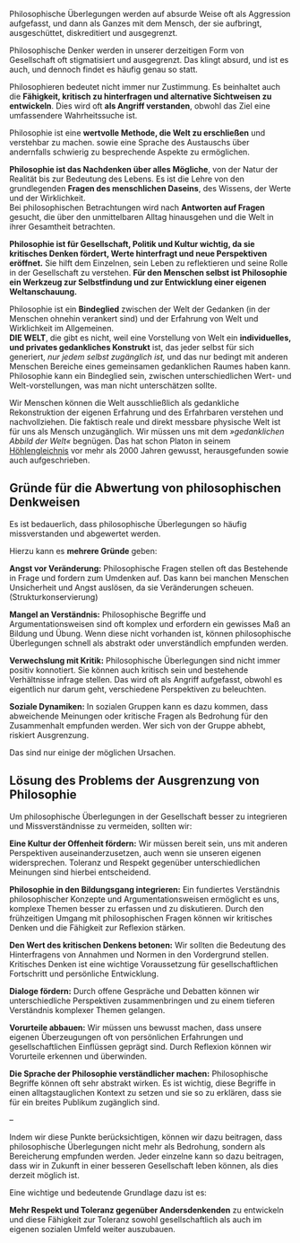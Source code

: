 Philosophische Überlegungen werden auf absurde Weise oft als Aggression aufgefasst, und dann als Ganzes mit dem Mensch, der sie aufbringt, ausgeschüttet, diskreditiert und ausgegrenzt. 

Philosophische Denker werden in unserer derzeitigen Form von Gesellschaft oft stigmatisiert und ausgegrenzt. Das klingt absurd, und  ist es auch, und dennoch findet es häufig genau so statt. 

Philosophieren bedeutet nicht immer nur Zustimmung. Es beinhaltet auch die **Fähigkeit, kritisch zu hinterfragen und alternative Sichtweisen zu entwickeln**. Dies wird oft **als Angriff verstanden**, obwohl das Ziel eine umfassendere Wahrheitssuche ist.

Philosophie ist eine **wertvolle Methode, die Welt zu erschließen** und verstehbar zu machen. sowie eine Sprache des Austauschs über andernfalls schwierig zu besprechende Aspekte zu ermöglichen.  

**Philosophie ist das Nachdenken über alles Mögliche**, von der Natur der Realität bis zur Bedeutung des Lebens. Es ist die Lehre von den grundlegenden **Fragen des menschlichen Daseins**, des Wissens, der Werte und der Wirklichkeit.      
Bei philosophischen Betrachtungen wird  nach **Antworten auf Fragen** gesucht, die über den unmittelbaren Alltag hinausgehen und die Welt in ihrer Gesamtheit betrachten.

**Philosophie ist für Gesellschaft, Politik und Kultur wichtig, da sie kritisches Denken fördert, Werte hinterfragt und neue Perspektiven eröffnet.** Sie hilft dem Einzelnen, sein Leben zu reflektieren und seine Rolle in der Gesellschaft zu verstehen. **Für den Menschen selbst ist Philosophie ein Werkzeug zur Selbstfindung und zur Entwicklung einer eigenen Weltanschauung.**

Philosophie ist ein **Bindeglied** zwischen der Welt der Gedanken (in der Menschen ohnehin verankert sind) und der Erfahrung von Welt und Wirklichkeit im Allgemeinen.      
**DIE WELT**, die gibt es nicht, weil eine Vorstellung von Welt ein **individuelles, und privates gedankliches Konstrukt** ist, das jeder selbst für sich generiert, *nur jedem selbst zugänglich ist,*  und das nur bedingt mit anderen Menschen Bereiche eines gemeinsamen gedanklichen Raumes haben kann. Philosophie kann ein Bindeglied sein, zwischen unterschiedlichen Wert- und Welt-vorstellungen, was man nicht unterschätzen sollte. 

Wir Menschen können die Welt ausschließlich als gedankliche Rekonstruktion der eigenen Erfahrung und des Erfahrbaren verstehen und nachvollziehen. Die faktisch reale und direkt messbare physische Welt ist für uns als Mensch unzugänglich. Wir müssen uns mit dem *»gedanklichen Abbild der Welt«* begnügen. Das hat schon Platon in seinem [Höhlengleichnis](https://de.wikipedia.org/wiki/H%C3%B6hlengleichnis) vor mehr als 2000 Jahren gewusst, herausgefunden sowie auch aufgeschrieben.   

## Gründe für die Abwertung von philosophischen Denkweisen

Es ist bedauerlich, dass philosophische Überlegungen so häufig missverstanden und abgewertet werden.

Hierzu kann es **mehrere Gründe** geben: 

**Angst vor Veränderung:** Philosophische Fragen stellen oft das Bestehende in Frage und fordern zum Umdenken auf. Das kann bei manchen Menschen Unsicherheit und Angst auslösen, da sie Veränderungen scheuen. (Strukturkonservierung)

**Mangel an Verständnis:** Philosophische Begriffe und Argumentationsweisen sind oft komplex und erfordern ein gewisses Maß an Bildung und Übung. Wenn diese nicht vorhanden ist, können philosophische Überlegungen schnell als abstrakt oder unverständlich empfunden werden.

**Verwechslung mit Kritik:** Philosophische Überlegungen sind nicht immer positiv konnotiert. Sie können auch kritisch sein und bestehende Verhältnisse infrage stellen. Das wird oft als Angriff aufgefasst, obwohl es eigentlich nur darum geht, verschiedene Perspektiven zu beleuchten.

**Soziale Dynamiken:** In sozialen Gruppen kann es dazu kommen, dass abweichende Meinungen oder kritische Fragen als Bedrohung für den Zusammenhalt empfunden werden. Wer sich von der Gruppe abhebt, riskiert Ausgrenzung.

Das sind nur einige der möglichen Ursachen.

## Lösung des Problems der Ausgrenzung von Philosophie

Um philosophische Überlegungen in der Gesellschaft besser zu integrieren und Missverständnisse zu vermeiden, sollten wir:

**Eine Kultur der Offenheit fördern:** Wir müssen bereit sein, uns mit anderen Perspektiven auseinanderzusetzen, auch wenn sie unseren eigenen widersprechen. Toleranz und Respekt gegenüber unterschiedlichen Meinungen sind hierbei entscheidend.

**Philosophie in den Bildungsgang integrieren:** Ein fundiertes Verständnis philosophischer Konzepte und Argumentationsweisen ermöglicht es uns, komplexe Themen besser zu erfassen und zu diskutieren. Durch den frühzeitigen Umgang mit philosophischen Fragen können wir kritisches Denken und die Fähigkeit zur Reflexion stärken.

**Den Wert des kritischen Denkens betonen:** Wir sollten die Bedeutung des Hinterfragens von Annahmen und Normen in den Vordergrund stellen. Kritisches Denken ist eine wichtige Voraussetzung für gesellschaftlichen Fortschritt und persönliche Entwicklung.

**Dialoge fördern:** Durch offene Gespräche und Debatten können wir unterschiedliche Perspektiven zusammenbringen und zu einem tieferen Verständnis komplexer Themen gelangen.

**Vorurteile abbauen:** Wir müssen uns bewusst machen, dass unsere eigenen Überzeugungen oft von persönlichen Erfahrungen und gesellschaftlichen Einflüssen geprägt sind. Durch Reflexion können wir Vorurteile erkennen und überwinden.

**Die Sprache der Philosophie verständlicher machen:** Philosophische Begriffe können oft sehr abstrakt wirken. Es ist wichtig, diese Begriffe in einen alltagstauglichen Kontext zu setzen und sie so zu erklären, dass sie für ein breites Publikum zugänglich sind.

–

Indem wir diese Punkte berücksichtigen, können wir dazu beitragen, dass philosophische Überlegungen nicht mehr als Bedrohung, sondern als Bereicherung empfunden werden. Jeder einzelne kann so dazu beitragen, dass wir in Zukunft in einer besseren Gesellschaft leben können, als dies derzeit möglich ist. 

Eine wichtige und bedeutende Grundlage dazu ist es:  

**Mehr Respekt und Toleranz gegenüber Andersdenkenden** zu entwickeln und diese Fähigkeit zur Toleranz sowohl gesellschaftlich als auch im eigenen sozialen Umfeld weiter auszubauen. 